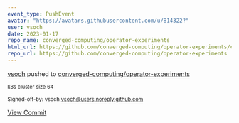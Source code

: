 ```yaml
---
event_type: PushEvent
avatar: "https://avatars.githubusercontent.com/u/814322?"
user: vsoch
date: 2023-01-17
repo_name: converged-computing/operator-experiments
html_url: https://github.com/converged-computing/operator-experiments/commit/07f711a42c677ad1a00eb3eb2839d4d680d8a84e
repo_url: https://github.com/converged-computing/operator-experiments
---
```


<a href='https://github.com/vsoch' target='_blank'>vsoch</a> pushed to <a href='https://github.com/converged-computing/operator-experiments' target='_blank'>converged-computing/operator-experiments</a>

<small>k8s cluster size 64

Signed-off-by: vsoch <vsoch@users.noreply.github.com></small>

<a href='https://github.com/converged-computing/operator-experiments/commit/07f711a42c677ad1a00eb3eb2839d4d680d8a84e' target='_blank'>View Commit</a>